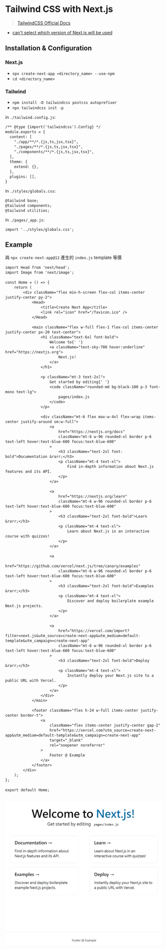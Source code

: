 # Tailwind CSS with Next.js

> [TailwindCSS Official Docs](https://tailwindcss.com/docs/guides/nextjs)

- [can't select which version of Next.js will be used](https://github.com/vercel/next.js/discussions/35794)

## Installation & Configuration

### Next.js

- `npx create-next-app <directory_name> --use-npm`
- `cd <directory_name>`

### Tailwind

- `npm install -D tailwindcss postcss autoprefixer`
- `npx tailwindcss init -p`

in `./tailwind.config.js`:

```
/** @type {import('tailwindcss').Config} */
module.exports = {
  content: [
    "./app/**/*.{js,ts,jsx,tsx}",
    "./pages/**/*.{js,ts,jsx,tsx}",
    "./components/**/*.{js,ts,jsx,tsx}",
  ],
  theme: {
    extend: {},
  },
  plugins: [],
}

```

in `./styles/globals.css`:

```
@tailwind base;
@tailwind components;
@tailwind utilities;
```

in `./pages/_app.js`:

```
import '../styles/globals.css';
```

## Example

與 `npx create-next-app@12` 產生的 `index.js` template 等價

```
import Head from 'next/head';
import Image from 'next/image';

const Home = () => {
	return (
		<div className="flex min-h-screen flex-col items-center justify-center py-2">
			<Head>
				<title>Create Next App</title>
				<link rel="icon" href="/favicon.ico" />
			</Head>

			<main className="flex w-full flex-1 flex-col items-center justify-center px-20 text-center">
				<h1 className="text-6xl font-bold">
					Welcome to{' '}
					<a className="text-sky-700 hover:underline" href="https://nextjs.org">
						Next.js!
					</a>
				</h1>

				<p className="mt-3 text-2xl">
					Get started by editing{' '}
					<code className="rounded-md bg-black-100 p-3 font-mono text-lg">
						pages/index.js
					</code>
				</p>

				<div className="mt-6 flex max-w-4xl flex-wrap items-center justify-around sm:w-full">
					<a
						href="https://nextjs.org/docs"
						className="mt-6 w-96 rounded-xl border p-6 text-left hover:text-blue-600 focus:text-blue-600"
					>
						<h3 className="text-2xl font-bold">Documentation &rarr;</h3>
						<p className="mt-4 text-xl">
							Find in-depth information about Next.js features and its API.
						</p>
					</a>

					<a
						href="https://nextjs.org/learn"
						className="mt-6 w-96 rounded-xl border p-6 text-left hover:text-blue-600 focus:text-blue-600"
					>
						<h3 className="text-2xl font-bold">Learn &rarr;</h3>
						<p className="mt-4 text-xl">
							Learn about Next.js in an interactive course with quizzes!
						</p>
					</a>

					<a
						href="https://github.com/vercel/next.js/tree/canary/examples"
						className="mt-6 w-96 rounded-xl border p-6 text-left hover:text-blue-600 focus:text-blue-600"
					>
						<h3 className="text-2xl font-bold">Examples &rarr;</h3>
						<p className="mt-4 text-xl">
							Discover and deploy boilerplate example Next.js projects.
						</p>
					</a>

					<a
						href="https://vercel.com/import?filter=next.js&utm_source=create-next-app&utm_medium=default-template&utm_campaign=create-next-app"
						className="mt-6 w-96 rounded-xl border p-6 text-left hover:text-blue-600 focus:text-blue-600"
					>
						<h3 className="text-2xl font-bold">Deploy &rarr;</h3>
						<p className="mt-4 text-xl">
							Instantly deploy your Next.js site to a public URL with Vercel.
						</p>
					</a>
				</div>
			</main>

			<footer className="flex h-24 w-full items-center justify-center border-t">
				<a
					className="flex items-center justify-center gap-2"
					href="https://vercel.com?utm_source=create-next-app&utm_medium=default-template&utm_campaign=create-next-app"
					target="_blank"
					rel="noopener noreferrer"
				>
					Footer @ Example
				</a>
			</footer>
		</div>
	);
};

export default Home;


```

![image](./img/TailwindCSS-NextJS/20221110_nextjs_tailwind.PNG)
